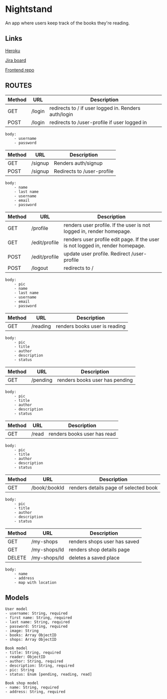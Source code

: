 # Nightstand
An app where users keep track of the books they're reading.

## Links
[Heroku]()

[Jira board](https://x8a.atlassian.net/secure/RapidBoard.jspa?rapidView=1&projectKey=NIGHTSTAND)

[Frontend repo](https://github.com/x8a/night-stand-frontend)

## ROUTES

|Method|URL|Description|
|---|---|---|
GET | /login | redirects to / if user logged in. Renders auth/login
POST | /login | redirects to /user-profile if user logged in

```
body:
    - username
    - password
```
|Method|URL|Description|
|---|---|---|
GET | /signup | Renders auth/signup
POST | /signup | Redirects to /user-profile

```
body:
    - name
    - last name
    - username
    - email
    - password
```
|Method|URL|Description|
|---|---|---|
GET | /profile | renders user profile. If the user is not logged in, render homepage. 
GET | /edit/profile | renders user profile edit page. If the user is not logged in, render homepage. 
POST | /edit/profile | update user profile. Redirect /user-profile
POST | /logout | redirects to /
```
body:
    - pic
    - name
    - last name
    - username
    - email
    - password
```
|Method|URL|Description|
|---|---|---|
GET | /reading | renders books user is reading

```
body:
    - pic
    - title
    - author
    - description
    - status
```
|Method|URL|Description|
|---|---|---|
GET | /pending | renders books user has pending 

```
body:
    - pic
    - title
    - author
    - description
    - status
```
|Method|URL|Description|
|---|---|---|
GET | /read | renders books user has read 
```
body:
    - pic
    - title
    - author
    - description
    - status
```
|Method|URL|Description|
|---|---|---|
GET | /book/:bookId | renders details page of selected book 
```
body:
    - pic
    - title
    - author
    - description
    - status
```
|Method|URL|Description|
|---|---|---|
GET | /my-shops | renders shops user has saved 
GET | /my-shops/Id | renders shop details page
DELETE| /my-shops/Id | deletes a saved place
```
body:
    - name
    - address
    - map with location
```

## Models

```
User model
- username: String, required
- first name: String, required
- last name: String, required
- password: String, required
- image: String
- books: Array ObjectID
- shops: Array ObjectID
```
```
Book model
- title: String, required
- reader: ObjectID
- author: String, required
- description: String, required
- pic: String
- status: Enum [pending, reading, read]
```
```
Book shop model
- name: String, required
- address: String, required
```
